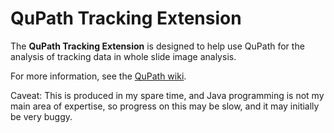 QuPath Tracking Extension
=======================

The **QuPath Tracking Extension** is designed to help use QuPath 
for the analysis of tracking data in whole slide image analysis.

For more information, see the 
[QuPath wiki](https://github.com/qupath/qupath/wiki/).

Caveat: This is produced in my spare time, and Java programming is not my main 
area of expertise, so progress on this may be slow, and it may initially be very 
buggy.
